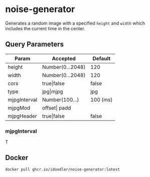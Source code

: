 # noise-generator

Generates a random image with a specified `height` and `width` which includes the current time in the center.

## Query Parameters
| Param        | Accepted         | Default  |
|--------------|------------------|----------|
| height       | Number(0...2048) | 120      |
| width        | Number(0...2048) | 120      |
| cors         | true\|false      | false    |
| type         | jpg\|mjpg        | jpg      |
| mjpgInterval | Number(100...)   | 100 (ms) |
| mjpgMod      | offset\| padd    |          |
| mjpgHeader   | true\|false      | false    |

### mjpgInterval
T

## Docker
`docker pull ghcr.io/idoodler/noise-generator:latest`

